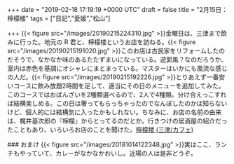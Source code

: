 
+++
date = "2019-02-18 17:19:19 +0000 UTC"
draft = false
title = "2月15日：檸檬楼"
tags = ["日記","愛媛","松山"]

+++
{{< figure src="/images/20190215224310.jpg"  >}}金曜日は、三津まで飲みに行った。地元の R 君と、檸檬楼というお店を訪ねる。{{< figure src="/images/20190215191020.jpg"  >}}このお店は古民家をリフォームしたのだそうで、なかなか味のあるたたずまいになっている。遊郭風？なのだろうか、室内は赤色を基調にオシャレにまとまっている。マスターはいかにも風流な感じの人だ。{{< figure src="/images/20190215192226.jpg"  >}}とりあえず一番安いコースに飲み放題2時間を足して、適当にその日のメニューを追加してみた。このコースではおばんざいを2種類選べるので、2人で4種類。分け合えっこすれば結構楽しめる。この日は奢ってもらっちゃったのでなんぼしたのかは知らないけど、個人的には結構気に入ったかもしれない。ちなみに、お店の名前の由来は、梶井基次郎の『檸檬』からとってるのだとか。行きつけの居酒屋の紹介だったこともあり、いろいろお店のことを聞けた。[檸檬楼 (三津/カフェ)](https://tabelog.com/ehime/A3801/A380101/38012521/)<br/>


<div class="section">
    ### おまけ
    {{< figure src="/images/20181014122348.jpg"  >}}実はここ、ランチもやっていて、カレーがなかなかおいし。近場の人は是非どうぞ。

</div>

